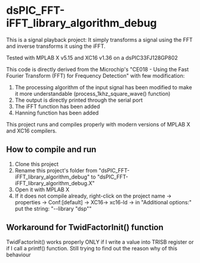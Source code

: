 # dsPIC_FFT-iFFT_library_algorithm_debug

This is a signal playback project: It simply transforms a signal using the FFT and inverse transforms it using the iFFT.

Tested with MPLAB X v5.15 and XC16 v1.36 on a dsPIC33FJ128GP802

This code is directly derived from the Microchip's "CE018 - Using the Fast Fourier Transform (FFT) for Frequency Detection" with few modification:

1) The processing algorithm of the input signal has been modified to make it more understandable (process_1khz_square_wave() function)
2) The output is directly printed through the serial port
3) The iFFT function has been added
4) Hanning function has been added

This project runs and compiles properly with modern versions of MPLAB X and XC16 compilers.

## How to compile and run

1) Clone this project
2) Rename this project's folder from "dsPIC_FFT-iFFT_library_algorithm_debug" to "dsPIC_FFT-iFFT_library_algorithm_debug.X"
3) Open it with MPLAB X
4) If it does not compile already, right-click on the project name -> properties -> Conf:[default] -> XC16-> xc16-ld -> in "Additional options:" put the string: "--library "dsp""

## Workaround for TwidFactorInit() function

TwidFactorInit() works properly ONLY if I write a value into TRISB register or if I call a printf() function. Still trying to find out the reason why of this behaviour